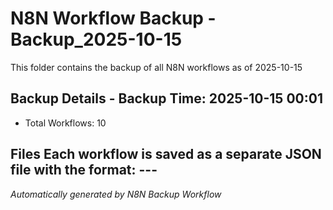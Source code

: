# N8N Workflow Backup - Backup_2025-10-15 

This folder contains the backup of all N8N workflows as of 2025-10-15  

## Backup Details - Backup Time: 2025-10-15 00:01 
- Total Workflows: 10  

## Files Each workflow is saved as a separate JSON file with the format:  ---  

*Automatically generated by N8N Backup Workflow*